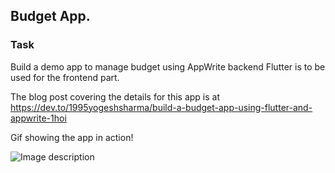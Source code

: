 ## Budget App.

### Task
Build a demo app to manage budget using AppWrite backend
Flutter is to be used for the frontend part.

The blog post covering the details for this app is at https://dev.to/1995yogeshsharma/build-a-budget-app-using-flutter-and-appwrite-1hoi

Gif showing the app in action!

![Image description](https://dev-to-uploads.s3.amazonaws.com/uploads/articles/9vu806xshoyeh1i3rc1k.gif)

